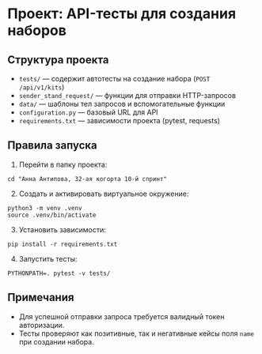 
# Проект: API-тесты для создания наборов

## Структура проекта
- `tests/` — содержит автотесты на создание набора (`POST /api/v1/kits`)
- `sender_stand_request/` — функции для отправки HTTP-запросов
- `data/` — шаблоны тел запросов и вспомогательные функции
- `configuration.py` — базовый URL для API
- `requirements.txt` — зависимости проекта (pytest, requests)

## Правила запуска

1. Перейти в папку проекта:
```
cd "Анна Антипова, 32-ая когорта 10-й спринт"
```

2. Создать и активировать виртуальное окружение:
```
python3 -m venv .venv
source .venv/bin/activate
```

3. Установить зависимости:
```
pip install -r requirements.txt
```

4. Запустить тесты:
```
PYTHONPATH=. pytest -v tests/
```

## Примечания
- Для успешной отправки запроса требуется валидный токен авторизации.
- Тесты проверяют как позитивные, так и негативные кейсы поля `name` при создании набора.

